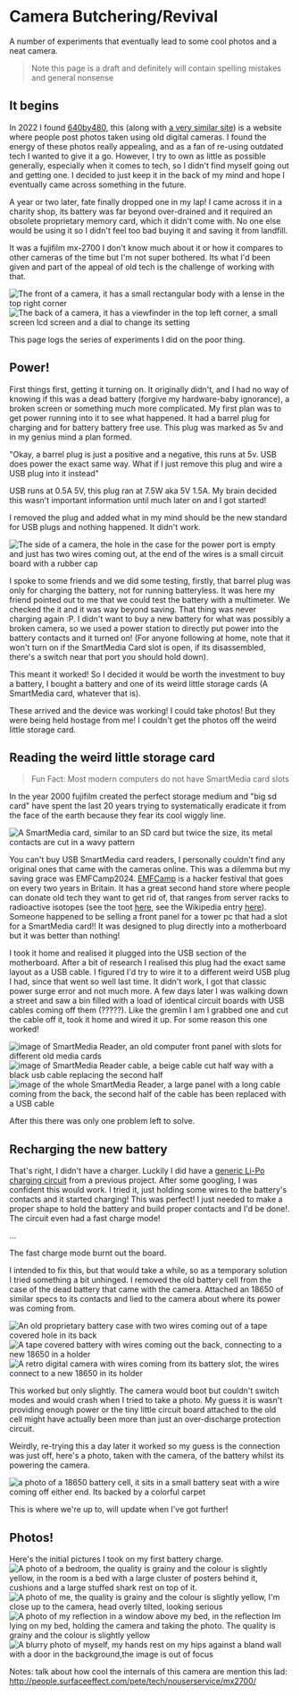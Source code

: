 
# Camera Butchering/Revival 
A number of experiments that eventually lead to some cool photos and a neat camera.

> Note this page is a draft and definitely will contain spelling mistakes and general nonsense

## It begins
In 2022 I found [640by480](https://640by480.com/), this (along with [a very similar site](https://640x480.net/album.php?posn=last&size=small)) is a website where people post photos taken using old digital cameras. I found the energy of these photos really appealing, and as a fan of re-using outdated tech I wanted to give it a go. However, I try to own as little as possible generally, especially when it comes to tech, so I didn't find myself going out and getting one. I decided to just keep it in the back of my mind and hope I eventually came across something in the future.

A year or two later, fate finally dropped one in my lap! I came across it in a charity shop, its battery was far beyond over-drained and it required an obsolete proprietary memory card, which it didn't come with. No one else would be using it so I didn't feel too bad buying it and saving it from landfill.

It was a fujifilm mx-2700 I don't know much about it or how it compares to other cameras of the time but I'm not super bothered. Its what I'd been given and part of the appeal of old tech is the challenge of working with that.

![The front of a camera, it has a small rectangular body with a lense in the top right corner](camera1.jpg)
![The back of a camera, it has a viewfinder in the top left corner, a small screen lcd screen and a dial to change its setting](camera3.jpg)


This page logs the series of experiments I did on the poor thing.

## Power!
First things first, getting it turning on. It originally didn't, and I had no way of knowing if this was a dead battery (forgive my hardware-baby ignorance), a broken screen or something much more complicated. My first plan was to get power running into it to see what happened. It had a barrel plug for charging and for battery battery free use. This plug was marked as 5v and in my genius mind a plan formed.

"Okay, a barrel plug is just a positive and a negative, this runs at 5v. USB does power the exact same way. What if I just remove this plug and wire a USB plug into it instead"

USB runs at 0.5A 5V, this plug ran at 7.5W aka 5V 1.5A. My brain decided this wasn't important information until much later on and I got started!

I removed the plug and added what in my mind should be the new standard for USB plugs and nothing happened. It didn't work.  

![The side of a camera, the hole in the case for the power port is empty and just has two wires coming out, at the end of the wires is a small circuit board with a rubber cap](camera2.jpg)

I spoke to some friends and we did some testing, firstly, that barrel plug was only for charging the battery, not for running batteryless. It was here my friend pointed out to me that we could test the battery with a multimeter. We checked the it and it was way beyond saving. That thing was never charging again :P. I didn't want to buy a new battery for what was possibly a broken camera, so we used a power station to directly put power into the battery contacts and it turned on! (For anyone following at home, note that it won't turn on if the SmartMedia Card slot is open, if its disassembled, there's a switch near that port you should hold down).

This meant it worked! So I decided it would be worth the investment to buy a battery, I bought a battery and one of its weird little storage cards (A SmartMedia card, whatever that is).

These arrived and the device was working! I could take photos! But they were being held hostage from me! I couldn't get the photos off the weird little storage card. 

## Reading the weird little storage card
> Fun Fact: Most modern computers do not have SmartMedia card slots

In the year 2000 fujifilm created the perfect storage medium and "big sd card" have spent the last 20 years trying to systematically eradicate it from the face of the earth because they fear its cool wiggly line. 

![A SmartMedia card, similar to an SD card but twice the size, its metal contacts are cut in a wavy pattern](SmartMediaCard.jpg)

You can't buy USB SmartMedia card readers, I personally couldn't find any original ones that came with the cameras online. This was a dilemma but my saving grace was EMFCamp2024. [EMFCamp](https://www.emfcamp.org/) is a hacker festival that goes on every two years in Britain. It has a great second hand store where people can donate old tech they want to get rid of, that ranges from server racks to radioactive isotopes (see the toot [here](orphanedSourceToot.png), see the Wikipedia entry [here](https://en.wikipedia.org/wiki/List_of_orphan_source_incidents#2020s)). Someone happened to be selling a front panel for a tower pc that had a slot for a SmartMedia card!! It was designed to plug directly into a motherboard but it was better than nothing!

I took it home and realised it plugged into the USB section of the motherboard. After a bit of research I realised this plug had the exact same layout as a USB cable. I figured I'd try to wire it to a different weird USB plug I had, since that went so well last time. It didn't work, I got that classic power surge error and not much more. A few days later I was walking down a street and saw a bin filled with a load of identical circuit boards with USB cables coming off them (?????). Like the gremlin I am I grabbed one and cut the cable off it, took it home and wired it up. For some reason this one worked!

![image of SmartMedia Reader, an old computer front panel with slots for different old media cards](SmartMediaReader1.jpg)
![image of SmartMedia Reader cable, a beige cable cut half way with a black usb cable replacing the second half](SmartMediaReader2.jpg)
![image of the whole SmartMedia Reader, a large panel with a long cable coming from the back, the second half of the cable has been replaced with a USB cable](SmartMediaReader3.jpg)

After this there was only one problem left to solve.

## Recharging the new battery
That's right, I didn't have a charger. Luckily I did have a [generic Li-Po charging circuit](https://shop.pimoroni.com/products/lipo-amigo?variant=39779302506579) from a previous project. After some googling, I was confident this would work. I tried it, just holding some wires to the battery's contacts and it started charging! This was perfect! I just needed to make a proper shape to hold the battery and build proper contacts and I'd be done!. The circuit even had a fast charge mode!

...

The fast charge mode burnt out the board. 

I intended to fix this, but that would take a while, so as a temporary solution I tried something a bit unhinged. I removed the old battery cell from the case of the dead battery that came with the camera. Attached an 18650 of similar specs to its contacts and lied to the camera about where its power was coming from. 

![An old proprietary battery case with two wires coming out of a tape covered hole in its back](batteryLies1.jpg)
![A tape covered battery with wires coming out the back, connecting to a new 18650 in a holder](batteryLies2.jpg)
![A retro digital camera with wires coming from its battery slot, the wires connect to a new 18650 in its holder](batteryLies3.jpg)

This worked but only slightly. The camera would boot but couldn't switch modes and would crash when I tried to take a photo. My guess it is wasn't providing enough power or the tiny little circuit board attached to the old cell might have actually been more than just an over-discharge protection circuit.

Weirdly, re-trying this a day later it worked so my guess is the connection was just off, here's a photo, taken with the camera, of the battery whilst its powering the camera. 

![a photo of a 18650 battery cell, it sits in a small battery seat with a wire coming off either end. Its backed by a colorful carpet](cameraBattery.jpg)

This is where we're up to, will update when I've got further!

## Photos!
Here's the initial pictures I took on my first battery charge.
![A photo of a bedroom, the quality is grainy and the colour is slightly yellow, in the room is a bed with a large cluster of posters behind it, cushions and a large stuffed shark rest on top of it.](oldPhoto1.jpg)
![A photo of me, the quality is grainy and the colour is slightly yellow, I'm close up to the camera, head overly tilted, looking serious](oldPhoto2.jpg)
![A photo of my reflection in a window above my bed, in the reflection Im lying on my bed, holding the camera and taking the photo. The quality is grainy and the colour is slightly yellow](oldPhoto3.jpg)
![A blurry photo of myself, my hands rest on my hips against a bland wall with a door in the background,the image is out of focus](oldPhoto4.jpg)



Notes:
talk about how cool the internals of this camera are
mention this lad: http://people.surfaceeffect.com/pete/tech/nouserservice/mx2700/


 
